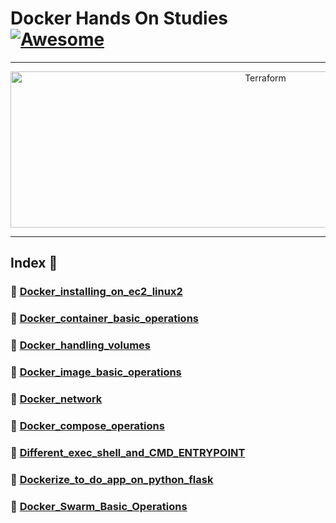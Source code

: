 Docker Hands On Studies  [![Awesome](https://cdn.rawgit.com/sindresorhus/awesome/d7305f38d29fed78fa85652e3a63e154dd8e8829/media/badge.svg)](https://github.com/sindresorhus/awesome)
===============
<hr>

<p align="center">
    <img alt="Terraform" src="https://cdn.worldvectorlogo.com/logos/docker.svg" height="250" width="800">
</p>
<hr>

## Index 📜

### 🔖 [Docker_installing_on_ec2_linux2](https://github.com/medipnegiz/docker_hands_on/tree/main/Docker_installing_on_ec2_linux2)

### 🔖 [Docker_container_basic_operations](https://github.com/medipnegiz/docker_hands_on/tree/main/Docker_container_basic_operations)

### 🔖 [Docker_handling_volumes](https://github.com/medipnegiz/docker_hands_on/tree/main/Docker_handling_volumes)

### 🔖 [Docker_image_basic_operations](https://github.com/medipnegiz/docker_hands_on/tree/main/Docker_image_basic_operations)

### 🔖 [Docker_network](https://github.com/medipnegiz/docker_hands_on/tree/main/Docker_network)

### 🔖 [Docker_compose_operations](https://github.com/medipnegiz/docker_hands_on/tree/main/Docker_compose_operations)

### 🔖 [Different_exec_shell_and_CMD_ENTRYPOINT](https://github.com/medipnegiz/docker_hands_on/tree/main/Different_exec_shell_and_CMD_ENTRYPOINT)

### 🔖 [Dockerize_to_do_app_on_python_flask](https://github.com/medipnegiz/docker_hands_on/tree/main/Dockerize_to_do_app_on_python_flask)

### 🔖 [Docker_Swarm_Basic_Operations]()
